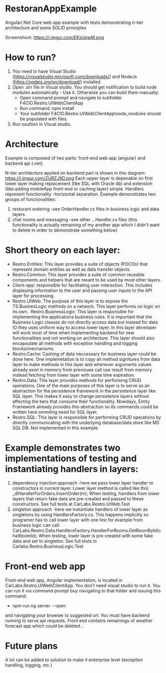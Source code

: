 # RestoranAppExample
Angular/.Net Core web app example with tests demonstrating n-tier architecture and some SOLID principles

Screenshoot: https://i.imgur.com/EKsUpwM.png

# How to run?
1. You need to have Visual Studio (https://visualstudio.microsoft.com/downloads/) and NodeJs (https://nodejs.org/en/download/) installed. 
2. Open .sln file in Visual studio. You should get notification to build node modules automatically - Use it. Otherwize you can build them manually:
   - Open command prompt and navigate to subfolder F4CIO.Restro.UIWeb\ClientApp
   - Run command: npm install
   - Your subfolder F4CIO.Restro.UIWeb\ClientApp\node_modules should be populated with files.
3. Run soultion in Visual studio.

# Architecture
Example is composed of two parts: front-end web app (angular) and backend api (.net).

N-tier architecture applied on backend part is shown in this diagram: https://i.imgur.com/ZURZJ9D.png
Each upper layer is depenable on first lower layer making replacement (like SQL with Oracle db) and extension (like adding mobileApp front-end or caching layer) simple.
Handlers represent functionality -horizontal separation. Example demonstrates two groups of functionalities:
1. resturant ordering -see OrderHandler.cs files in business logic and data layers.
2. chat rooms and messaging -see other ...Handler.cs files (this functionality is actually remaining of my another app which I didn't want to delete in order to demonstrate something below)

# Short theory on each layer:
- Restro.Entities: This layer provides a suite of objects (POCOs) that represent domain entities as well as data transfer objects.
- Restro.Common: This layer provides a suite of common reusable components and helpers that are meant to be used by most other layers.
- Client-app: responsible for facilitating user interaction. This includes displaying information to the user and passing user inputs to the API layer for processing.
- Restro.UIWeb: The purpose of this layer is to expose the TS.BusinesLogic methods on a network. This layer performs no logic on its own.
·Restro.BusinessLogic: This layer is responsible for implementing the applications business rules. It is important that the Business Logic classes do not directly access data but instead for data IO they uses uniform way to access lower layer. In this layer developer will work most of time when implementing backend for new functionalities and not working on architecture. This layer should also encapsulate all methods with exception handling and logging blocks/mechanisms.
- Restro.Cache: Cashing of data neccessary for business layer could be done here. One implemetation is to copy all method signitures from data layer to make methods in this layer and whenever arguments values already exist in memory from previoues call use result from memory instead fetching from lower layer with some time expiration.
- Restro.Data: This layer provides methods for performing CRUD operations. One of the main purposes of this layer is to serve as an abstraction for the persistence framework in the persistence layer like SQL layer. This makes it easy to change persistence layers without affecting the tiers that consume their functionality. Nowdays, Entity Framework already provides this abstraction so its commands could be written here ommiting need for SQL layer.
- Restro.SQL: This layer is responsible for performing CRUD operations by directly communicating with the underlying database/data store like MS SQL DB. Not implemented in this example.

# Example demonstrates two implementations of testing and instantiating handlers in layers:
1. dependency injection approach -here we pass lower layer handler to constructors in current layer. Lower layer method is called like this: _dlHandlerForOrders.InsertOrder(m); When testing, handlers from lower layers that return fake data are pre-created and passed to these constructors. See full tests at CarLabs.Restro.UIWeb.Test
2. singleton approach -here we instantiate handlers of lower layer as singletons by using HandlersFactory.cs. This happens implicitly so programer has to call lower layer with one line for example from business logic can call:  CarLabs.Restro.Data.HandlersFactory.HandlerForRooms.GetRoomById(chatRoomId); When testing, lower layer is pre-created with some fake data and set to singleton. See full tests in Carlabs.Restro.BusinessLogic.Test

# Front-end web app
Front-end web app, Angular implementation, is located in CarLabs.Restro.UIWeb\ClientApp. You don't need visual studio to run it. You can run it via command prompt buy navigating to that folder and issuing this command:
- npm run ng server --open

and navigating your browser to suggested url. 
You must have backend running to serve api requests. Front end contains remainings of weather forecast app which could be deleted...

# Future plans
A lot can be added to solution to make it enterprise level (exception handling, logging, etc.)
